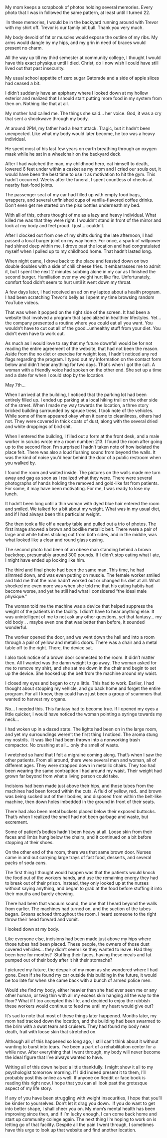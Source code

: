 My mom keeps a scrapbook of photos holding several memories. Every photo that I was in followed the same pattern, at least until I turned 22.

 In these memories, I would be in the backyard running around with Trevor with my shirt off. Trevor is our family pit bull. Thank you very much.

My body devoid of fat or muscles would expose the outline of my ribs. My arms would dangle by my hips, and my grin in need of braces would present no charm.

All the way up till my third semester at community college, I thought I would have this exact physique until I died. Christ, do I now wish I could have still lived out that past insecurity.

My usual school appetite of zero sugar Gatorade and a side of apple slices had ceased a bit.

I didn’t suddenly have an epiphany where I looked down at my hollow exterior and realized that I should start putting more food in my system from then on. Nothing like that at all.

My mother had called me. The things she said… her voice. God, it was a cry that sent a shockwave through my body.

At around 2PM, my father had a heart attack. Tragic, but it hadn’t been unexpected. Like what my body would later become, he too was a heavy individual.

He spent most of his last few years on earth breathing through an oxygen mask while he sat in a wheelchair on the backyard deck.  

After I had watched the man, my childhood hero, eat himself to death, lowered 6 feet under within a casket as my mom and I cried our souls out, it would have been the best time to use it as motivation to hit the gym. This hadn’t occurred. Weeks after the funeral, I spent countless of checks at nearby fast-food joints.

The passenger seat of my car had filled up with empty food bags, wrappers, and several unfinished cups of vanilla-flavored coffee drinks. Don’t even get me started on the piss bottles underneath my bed.

With all of this, others thought of me as a lazy and heavy individual. What killed me was that they were right. I wouldn’t  stand in front of the mirror and look at my body and feel proud. I just… couldn’t.

After I clocked out from one of my shifts during the late afternoon, I had passed a local burger joint on my way home. For once, a spark of willpower had shined deep within me. I drove past the location and had congratulated myself when I pulled up to my childhood home. That hadn’t lasted long.

When night came, I drove back to the place and feasted down on two double doubles with a side of chili cheese fries. It embarrasses me to admit it, but I spent the next 2 minutes sobbing alone in my car as I finished the second burger. Humiliation over my weight hurt like fire. Unfortunately, comfort food didn’t seem to hurt until it went down my throat.

A few days later, I had received an ad on my laptop about a health program. I had been scratching Trevor’s belly as I spent my time browsing random YouTube videos.

That was when it popped on the right side of the screen. It had been a website that involved a program that specialized in healthier lifestyles. Yet… the company presented a routine where you could eat all you want. You wouldn’t have to cut out all of the good…unhealthy stuff from your diet. You didn’t even have to work out.

As much as I would love to say that my future downfall would be for not reading the entire agreement of the website, that had not been the reason. Aside from the no diet or exercise for weight loss, I hadn’t noticed any red flags regarding the program. I typed out my information on the contact form below and didn’t hear anything for two days. That’s when I got the call. A woman with a friendly voice had spoken on the other end. She set up a time and a date for when I could stop by the location.

May 7th…

When I arrived at the building, I noticed that the parking lot had been entirely filled up. I ended up parking at a local hiking trail on the other side of the street. When I made my way towards the location, a three story bricked building surrounded by spruce tress, I took note of the vehicles. While some of them appeared okay when it came to cleanliness, others had not. They were covered in thick coats of dust, along with the several dried and white droppings of bird shit.

When I entered the building, I filled out a form at the front desk, and a male worker in scrubs wrote me a room number: 213. I found the room after going up to the second floor. I’m surprised I hadn’t taken note of how isolated the place felt. There was also a loud flushing sound from beyond the walls. It was the kind of noise you’d hear behind the door of a public restroom when you walked by.

I found the room and waited inside. The pictures on the walls made me turn away and gag as soon as I realized what they were. There were several photographs of hands holding the removed and gold-like fat from patients. For some, it may have been motivating. For me, I was ready to lose my lunch. 

It hadn’t been long until a thin woman with dyed blue hair entered the room and smiled. We talked for a bit about my weight. What was in my usual diet, and if I had always been this particular weight. 

She then took a file off a nearby table and pulled out a trio of photos. The first image showed a brown and boxlike metallic belt. There were a pair of large and white tubes sticking out from both sides, and in the middle, was what looked like a clear and round glass casing.

The second photo had been of an obese man standing behind a brown backdrop, presumably around 300 pounds. If I didn’t stop eating what I ate, I might have ended up looking like him. 

The third and final photo had been the same man. This time, he had slimmed down, and was even putting on muscle. The female worker smiled and told me that the man hadn’t worked out or changed his diet at all. What shocked me even more was when she told me that his eating habits had become worse, and yet he still had what I considered “the ideal male physique.” 

The woman told me the machine was a device that helped suppress the weight of the patients in the facility. I didn’t have to hear anything else. It was unintelligent of me to not ask any other questions, yet that fantasy… my old body . . maybe even one that was better than before, it sounded wonderful.

The worker opened the door, and we went down the hall and into a room through a pair of yellow and metallic doors. There was a chair and a metal table off to the right. There, the device sat.

 I also took notice of a brown door connected to the room. It didn’t matter then. All I wanted was the damn weight to go away. The woman asked for me to remove my shirt, and she sat me down in the chair and begin to set up the device. She hooked up the belt from the machine around my waist. 

I closed my eyes and began to cry a little. This had to work. Earlier, I had thought about stopping my vehicle, and go back home and forget the entire program. For all I knew, they could have just been a group of scammers that wanted to harvest my organs. 

No… I needed this. This fantasy had to become true. If I opened my eyes a little quicker, I would have noticed the woman pointing a syringe towards my neck…

I had woken up in a dazed state. The lights had been on in the large room, and yet my surroundings weren’t the first thing I noticed. The aroma stung my nostrils.  It was like I had been thrown into a nonworking trash compactor. No crushing at all… only the smell of waste.

I wretched so hard that I felt a migraine coming along. That’s when I saw the other patients. From all around, there were several men and woman, all of different ages. They were strapped down in metallic chairs. They too had been wearing the same contraption I had around my waist. Their weight had grown far beyond from what a living person could take.

Incisions had been made just above their hips, and those tubes from the machines had been forced within the cuts. A fluid of yellow, red.. and brown was being sucked out of their bodies, and disposed from within the belt-like machine, then down holes imbedded in the ground in front of their seats.

There had also been metal buckets placed below their exposed buttocks. That’s when I realized the smell had not been garbage and waste, but excrement.

Some of patient’s bodies hadn’t been heavy at all. Loose skin from their faces and limbs hung below the chairs, and it continued on a bit before stopping at their shoes. 

On the other end of the room, there was that same brown door. Nurses came in and out carrying large trays of fast food, desserts, and several packs of soda cans.

The first thing I thought would happen was that the patients would knock the food out of the workers hands, and use the remaining energy they had to break out of their prison. Instead, they only looked up at the nurses without saying anything, and began to grab at the food before stuffing it into their mouths and barely chewing.

There had been that vacuum sound, the one that I heard beyond the walls from earlier. The machines had turned on, and the suction of the tubes began. Groans echoed throughout the room. I heard someone to the right throw their head forward and vomit. 

I looked down at my body. 

Like everyone else, incisions had been made just above my hips where those tubes had been placed. These people, the owners of those dust covered vehicles… they didn’t seem like they wanted to leave. Had they been here for months?  Stuffing their faces, having these meals and fat pumped out of their body after it hit their stomachs?  

I pictured my future, the despair of my mom as she wondered where I had gone. Even if she found my car outside this building in the future, it would be too late for when she came back with a bunch of armed police men. 

Would she find my body, either heavier than she had ever seen me or any other human, or twig thin with all my excess skin hanging all the way to the floor? What if I too accepted this life, and decided to enjoy the rubbish these workers would continue to feed me until my heart would give out? 

It’s sad to note that most of these things later happened. Months later, my mom had tracked down the location, and the building had been swarmed to the brim with a swat team and cruisers. They had found my body near death, frail with loose skin that stretched on. 

Although all of this happened so long ago, I still can’t think about it without wanting to burst into tears. I’ve been a part of a rehabilitation center for a while now. After everything that I went through, my body will never become the ideal figure that I’ve always wanted to have. 

Writing all of this down helped a little thankfully. I might show it all to my psychologist tomorrow morning. If I did indeed present it to them, I’ll probably post this online as well. If anyone on Reddit or face book is reading this right now, I hope that you can all look past the grotesque aspect of my life story. 

If any of you have been struggling with weight insecurities, I hope that you’ll be kinder to yourselves. Don’t let it drag you down.  If you do want to get into better shape, I shall cheer you on. My mom’s mental health has been improving since then, and if I’m lucky enough, I can come back home and start up community college again. The next thing I’m hoping to work on is letting go of that facility. Despite all the pain I went through, I sometimes have this urge to look up that website and find another location.